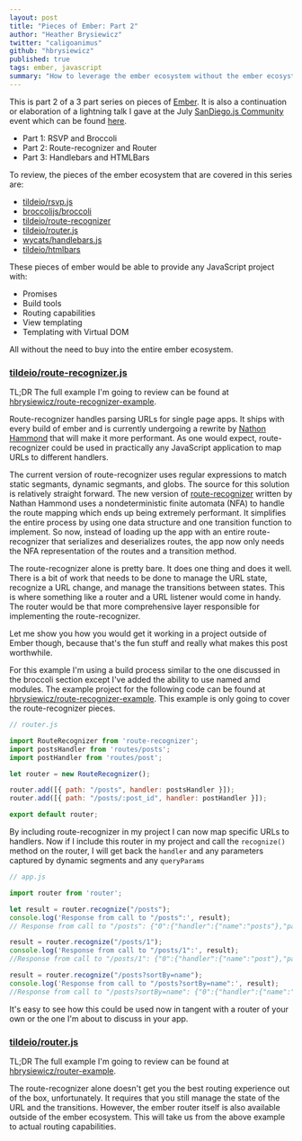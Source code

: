 ```yaml
---
layout: post
title: "Pieces of Ember: Part 2"
author: "Heather Brysiewicz"
twitter: "caligoanimus"
github: "hbrysiewicz"
published: true
tags: ember, javascript
summary: "How to leverage the ember ecosystem without the ember ecosystem"
---
```


This is part 2 of a 3 part series on pieces of [Ember][ember]. It is also a continuation or elaboration of a lightning talk I gave at the July [SanDiego.js Community][sandiegojs] event which can be found [here][sdjs-talk].

* Part 1: RSVP and Broccoli
* Part 2: Route-recognizer and Router
* Part 3: Handlebars and HTMLBars

To review, the pieces of the ember ecosystem that are covered in this series are:

* [tildeio/rsvp.js][rsvp]
* [broccolijs/broccoli][broccoli]
* [tildeio/route-recognizer][route-recognizer]
* [tildeio/router.js][router]
* [wycats/handlebars.js][handlebars]
* [tildeio/htmlbars][htmlbars]

These pieces of ember would be able to provide any JavaScript project with:

* Promises
* Build tools
* Routing capabilities
* View templating
* Templating with Virtual DOM

All without the need to buy into the entire ember ecosystem.

### [tildeio/route-recognizer.js][route-recognizer]

TL;DR The full example I'm going to review can be found at [hbrysiewicz/route-recognizer-example][route-recognizer-example].

Route-recognizer handles parsing URLs for single page apps. It ships with every build of ember and is currently undergoing a rewrite by <a href='//nathanhammond.com/'>Nathon Hammond</a> that will make it more performant. As one would expect, route-recognizer could be used in practically any JavaScript application to map URLs to different handlers.

The current version of route-recognizer uses regular expressions to match static segmants, dynamic segmants, and globs. The source for this solution is relatively straight forward. The new version of [route-recognizer][nh-route-recognizer] written by Nathan Hammond uses a nondeterministic finite automata (NFA) to handle the route mapping which ends up being extremely performant. It simplifies the entire process by using one data structure and one transition function to implement. So now, instead of loading up the app with an entire route-recognizer that serializes and deserializes routes, the app now only needs the NFA representation of the routes and a transition method.

The route-recognizer alone is pretty bare. It does one thing and does it well. There is a bit of work that needs to be done to manage the URL state, recognize a URL change, and manage the transitions between states. This is where something like a router and a URL listener would come in handy. The router would be that more comprehensive layer responsible for implementing the route-recognizer.

Let me show you how you would get it working in a project outside of Ember though, because that's the fun stuff and really what makes this post worthwhile.

For this example I'm using a build process similar to the one discussed in the broccoli section except I've added the ability to use named amd modules. The example project for the following code can be found at [hbrysiewicz/route-recognizer-example][route-recognizer-example]. This example is only going to cover the route-recognizer pieces.

```js
// router.js

import RouteRecognizer from 'route-recognizer';
import postsHandler from 'routes/posts';
import postHandler from 'routes/post';

let router = new RouteRecognizer();

router.add([{ path: "/posts", handler: postsHandler }]);
router.add([{ path: "/posts/:post_id", handler: postHandler }]);

export default router;
```

By including route-recognizer in my project I can now map specific URLs to handlers. Now if I include this router in my project and call the `recognize()` method on the router, I will get back the `handler` and any parameters captured by dynamic segments and any `queryParams`

```js
// app.js

import router from 'router';

let result = router.recognize("/posts");
console.log('Response from call to "/posts":', result);
// Response from call to "/posts": {"0":{"handler":{"name":"posts"},"params":{},"isDynamic":false},"queryParams":{},"length":1}

result = router.recognize("/posts/1");
console.log('Response from call to "/posts/1":', result);
//Response from call to "/posts/1": {"0":{"handler":{"name":"post"},"params":{"post_id":"1"},"isDynamic":true},"queryParams":{},"length":1}

result = router.recognize("/posts?sortBy=name");
console.log('Response from call to "/posts?sortBy=name":', result);
//Response from call to "/posts?sortBy=name": {"0":{"handler":{"name":"posts"},"params":{},"isDynamic":false},"queryParams":{"sortBy":"name"},"length":1}
```

It's easy to see how this could be used now in tangent with a router of your own or the one I'm about to discuss in your app.

### [tildeio/router.js][router]

TL;DR The full example I'm going to review can be found at [hbrysiewicz/router-example][router-example].

The route-recognizer alone doesn't get you the best routing experience out of the box, unfortunately. It requires that you still manage the state of the URL and the transitions. However, the ember router itself is also available outside of the ember ecosystem. This will take us from the above example to actual routing capabilities.

[ember]: //emberjs.com
[rsvp]: //github.com/tildeio/rsvp.js
[broccoli]: //github.com/broccolijs/broccoli
[router]: //github.com/tildeio/router.js
[route-recognizer]: //github.com/tildeio/route-recognizer
[nh-route-recognizer]: //github.com/nathanhammond/ember-route-recognizer
[handlebars]: //github.com/wycats/handlebars.js
[htmlbars]: //github.com/tildeio/htmlbars
[route-recognizer-example]: //github.com/hbrysiewicz/route-recognizer-example
[router-example]: //github.com/hbrysiewicz/router-example
[sandiegojs]: //sandiegojs.org
[sdjs-talk]: https://youtu.be/wb-24NqCOT0?t=33m34s

